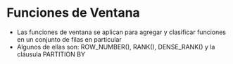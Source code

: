 # Funciones de Ventana

- Las funciones de ventana se aplican para agregar y clasificar funciones en un conjunto de filas en particular
- Algunos de ellas son: ROW_NUMBER(), RANK(), DENSE_RANK() y la cláusula PARTITION BY